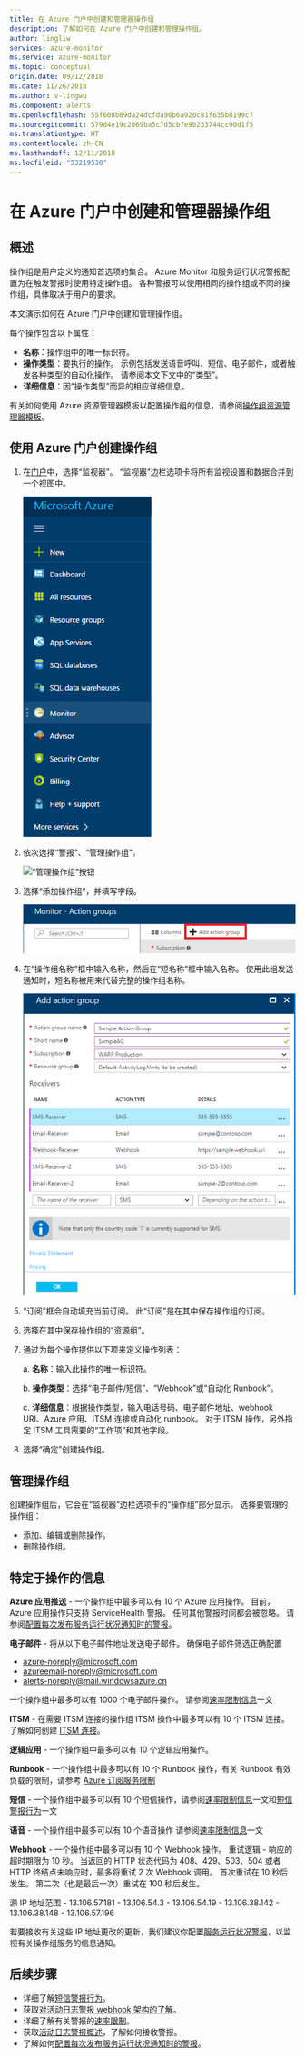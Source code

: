 ```yaml
---
title: 在 Azure 门户中创建和管理器操作组
description: 了解如何在 Azure 门户中创建和管理操作组。
author: lingliw
services: azure-monitor
ms.service: azure-monitor
ms.topic: conceptual
origin.date: 09/12/2018
ms.date: 11/26/2018
ms.author: v-lingwu
ms.component: alerts
ms.openlocfilehash: 55f608b89da24dcfda90b6a920c81f635b8199c7
ms.sourcegitcommit: 579d4e19c2069ba5c7d5cb7e9b233744cc90d1f5
ms.translationtype: HT
ms.contentlocale: zh-CN
ms.lasthandoff: 12/11/2018
ms.locfileid: "53219530"
---
```

# <a name="create-and-manage-action-groups-in-the-azure-portal"></a>在 Azure 门户中创建和管理器操作组
## <a name="overview"></a>概述
操作组是用户定义的通知首选项的集合。 Azure Monitor 和服务运行状况警报配置为在触发警报时使用特定操作组。 各种警报可以使用相同的操作组或不同的操作组，具体取决于用户的要求。

本文演示如何在 Azure 门户中创建和管理操作组。

每个操作包含以下属性：

* **名称**：操作组中的唯一标识符。  
* **操作类型**：要执行的操作。 示例包括发送语音呼叫、短信、电子邮件，或者触发各种类型的自动化操作。 请参阅本文下文中的“类型”。 
* **详细信息**：因“操作类型”而异的相应详细信息。 

有关如何使用 Azure 资源管理器模板以配置操作组的信息，请参阅[操作组资源管理器模板](monitoring-create-action-group-with-resource-manager-template.md)。

## <a name="create-an-action-group-by-using-the-azure-portal"></a>使用 Azure 门户创建操作组
1. 在[门户](https://portal.azure.cn)中，选择“监视器”。 “监视器”边栏选项卡将所有监视设置和数据合并到一个视图中。

    ![“监视”服务](./media/monitoring-action-groups/home-monitor.png)
    
1. 依次选择“警报”、“管理操作组”。

    ![“管理操作组”按钮](./media/monitoring-action-groups/manage-action-groups.png)
1. 选择“添加操作组”，并填写字段。

    ![“添加操作组”命令](./media/monitoring-action-groups/add-action-group.png)
1. 在“操作组名称”框中输入名称，然后在“短名称”框中输入名称。 使用此组发送通知时，短名称被用来代替完整的操作组名称。

      ![“添加操作组”对话框](./media/monitoring-action-groups/action-group-define.png)

1. “订阅”框会自动填充当前订阅。 此“订阅”是在其中保存操作组的订阅。

1. 选择在其中保存操作组的“资源组”。

1. 通过为每个操作提供以下项来定义操作列表：

    a. **名称**：输入此操作的唯一标识符。

    b. **操作类型**：选择“电子邮件/短信”、“Webhook”或“自动化 Runbook”。

    c. **详细信息**：根据操作类型，输入电话号码、电子邮件地址、webhook URI、Azure 应用、ITSM 连接或自动化 runbook。 对于 ITSM 操作，另外指定 ITSM 工具需要的“工作项”和其他字段。

1. 选择“确定”创建操作组。

## <a name="manage-your-action-groups"></a>管理操作组 ##
创建操作组后，它会在“监视器”边栏选项卡的“操作组”部分显示。 选择要管理的操作组：

* 添加、编辑或删除操作。
* 删除操作组。

## <a name="action-specific-information"></a>特定于操作的信息
**Azure 应用推送** - 一个操作组中最多可以有 10 个 Azure 应用操作。 目前，Azure 应用操作只支持 ServiceHealth 警报。 任何其他警报时间都会被忽略。 请参阅[配置每次发布服务运行状况通知时的警报](monitoring-activity-log-alerts-on-service-notifications.md)。

**电子邮件** - 将从以下电子邮件地址发送电子邮件。 确保电子邮件筛选正确配置
   - azure-noreply@microsoft.com
   - azureemail-noreply@microsoft.com
   - alerts-noreply@mail.windowsazure.cn

一个操作组中最多可以有 1000 个电子邮件操作。 请参阅[速率限制信息](./monitoring-alerts-rate-limiting.md)一文

**ITSM** - 在需要 ITSM 连接的操作组 ITSM 操作中最多可以有 10 个 ITSM 连接。 了解如何创建 [ITSM 连接](https://docs.microsoft.com/zh-cn/azure/azure-monitor/platform/itsmc-overview)。

**逻辑应用** - 一个操作组中最多可以有 10 个逻辑应用操作。

**Runbook** - 一个操作组中最多可以有 10 个 Runbook 操作，有关 Runbook 有效负载的限制，请参考 [Azure 订阅服务限制](../azure-subscription-service-limits.md)

**短信** - 一个操作组中最多可以有 10 个短信操作，请参阅[速率限制信息](./monitoring-alerts-rate-limiting.md)一文和[短信警报行为](monitoring-sms-alert-behavior.md)一文

**语音** - 一个操作组中最多可以有 10 个语音操作</dd>
请参阅[速率限制信息](./monitoring-alerts-rate-limiting.md)一文</dd>

**Webhook** - 一个操作组中最多可以有 10 个 Webhook 操作。 重试逻辑 - 响应的超时期限为 10 秒。 当返回的 HTTP 状态代码为 408、429、503、504 或者 HTTP 终结点未响应时，最多将重试 2 次 Webhook 调用。 首次重试在 10 秒后发生。 第二次（也是最后一次）重试在 100 秒后发生。

源 IP 地址范围
    - 13.106.57.181
    - 13.106.54.3
    - 13.106.54.19
    - 13.106.38.142
    - 13.106.38.148
    - 13.106.57.196

若要接收有关这些 IP 地址更改的更新，我们建议你配置[服务运行状况警报](./monitoring-service-notifications.md)，以监视有关操作组服务的信息通知。

## <a name="next-steps"></a>后续步骤 ##
* 详细了解[短信警报行为](monitoring-sms-alert-behavior.md)。  
* 获取[对活动日志警报 webhook 架构的了解](monitoring-activity-log-alerts-webhook.md)。  
* 详细了解有关警报的[速率限制](monitoring-alerts-rate-limiting.md)。 
* 获取[活动日志警报概述](monitoring-overview-alerts.md)，了解如何接收警报。  
* 了解如何[配置每次发布服务运行状况通知时的警报](monitoring-activity-log-alerts-on-service-notifications.md)。
